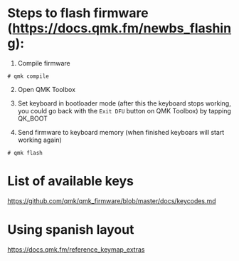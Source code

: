 # Steps to flash firmware (https://docs.qmk.fm/newbs_flashing):

1. Compile firmware

```
# qmk compile
```

2. Open QMK Toolbox

3. Set keyboard in bootloader mode (after this the keyboard stops working, you could go back with the `Exit DFU` button on QMK Toolbox) by tapping QK_BOOT 

4. Send firmware to keyboard memory (when finished keyboars will start working again)

```
# qmk flash
```

# List of available keys

https://github.com/qmk/qmk_firmware/blob/master/docs/keycodes.md

# Using spanish layout

https://docs.qmk.fm/reference_keymap_extras

